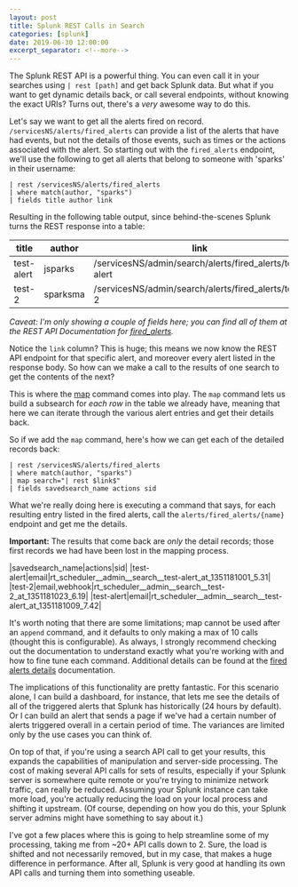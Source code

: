 ```yaml
---
layout: post
title: Splunk REST Calls in Search
categories: [splunk]
date: 2019-06-30 12:00:00
excerpt_separator: <!--more-->
---
```


The Splunk REST API is a powerful thing. You can even call it in your searches using `| rest [path]` and get back Splunk data. But what if you want to get dynamic details back, or call several endpoints, without knowing the exact URIs? Turns out, there's a *very* awesome way to do this.

<!--more-->

Let's say we want to get all the alerts fired on record. `/servicesNS/alerts/fired_alerts` can provide a list of the alerts that have had events, but not the details of those events, such as times or the actions associated with the alert. So starting out with the `fired_alerts` endpoint, we'll use the following to get all alerts that belong to someone with 'sparks' in their username:

```
| rest /servicesNS/alerts/fired_alerts
| where match(author, "sparks")
| fields title author link
```

Resulting in the following table output, since behind-the-scenes Splunk turns the REST response into a table:

|title|author|link|
|-----|------|----|
|test-alert|jsparks|/servicesNS/admin/search/alerts/fired_alerts/test-alert|
|test-2|sparksma|/servicesNS/admin/search/alerts/fired_alerts/test-2|

*Caveat: I'm only showing a couple of fields here; you can find all of them at the REST API Documentation for [fired_alerts](https://docs.splunk.com/Documentation/Splunk/7.3.0/RESTREF/RESTsearch#alerts.2Ffired_alerts).*

Notice the `link` column? This is huge; this means we now know the REST API endpoint for that specific alert, and moreover every alert listed in the response body. So how can we make a call to the results of one search to get the contents of the next?

This is where the [map](https://docs.splunk.com/Documentation/Splunk/7.3.0/SearchReference/Map) command comes into play. The `map` command lets us build a subsearch for *each row* in the table we already have, meaning that here we can iterate through the various alert entries and get their details back.

So if we add the `map` command, here's how we can get each of the detailed records back:

```
| rest /servicesNS/alerts/fired_alerts
| where match(author, "sparks")
| map search="| rest $link$"
| fields savedsearch_name actions sid 
```

What we're really doing here is executing a command that says, for each resulting entry listed in the fired alerts, call the `alerts/fired_alerts/{name}` endpoint and get me the details.

**Important:** The results that come back are *only* the detail records; those first records we had have been lost in the mapping process.

|savedsearch_name|actions|sid|
|test-alert|email|rt_scheduler__admin__search__test-alert_at_1351181001_5.31|
|test-2|email,webhook|rt_scheduler__admin__search__test-2_at_1351181023_6.19|
|test-alert|email|rt_scheduler__admin__search__test-alert_at_1351181009_7.42|

It's worth noting that there are some limitations; map cannot be used after an `append` command, and it defaults to only making a max of 10 calls (thought this is configurable). As always, I strongly recommend checking out the documentation to understand exactly what you're working with and how to fine tune each command. Additional details can be found at the [fired alerts details](https://docs.splunk.com/Documentation/Splunk/7.3.0/RESTREF/RESTsearch#alerts.2Ffired_alerts.2F.7Bname.7D) documentation.

The implications of this functionality are pretty fantastic. For this scenario alone, I can build a dashboard, for instance, that lets me see the details of all of the triggered alerts that Splunk has historically (24 hours by default). Or I can build an alert that sends a page if we've had a certain number of alerts triggered overall in a certain period of time. The variances are limited only by the use cases you can think of.

On top of that, if you're using a search API call to get your results, this expands the capabilities of manipulation and server-side processing. The cost of making several API calls for sets of results, especially if your Splunk server is somewhere quite remote or you're trying to minimize network traffic, can really be reduced. Assuming your Splunk instance can take more load, you're actually reducing the load on your local process and shifting it upstream. (Of course, depending on how you do this, your Splunk server admins might have something to say about it.)

I've got a few places where this is going to help streamline some of my processing, taking me from ~20+ API calls down to 2. Sure, the load is shifted and not necessarily removed, but in my case, that makes a huge difference in performance. After all, Splunk is very good at handling its own API calls and turning them into something useable.